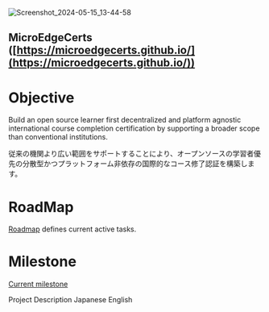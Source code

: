 ![Screenshot_2024-05-15_13-44-58](https://github.com/MicroEdgeCerts/.github/assets/2448586/6eff0c47-5e26-4b22-a80f-2f70e564779b)


## MicroEdgeCerts ([https://microedgecerts.github.io/](https://microedgecerts.github.io/))


# Objective

Build an open source learner first decentralized and platform agnostic international course completion certification 
by supporting a broader scope than conventional institutions.


従来の機関より広い範囲をサポートすることにより、オープンソースの学習者優先の分散型かつプラットフォーム非依存の国際的なコース修了認証を構築します。

# RoadMap
[Roadmap](https://github.com/orgs/MicroEdgeCerts/projects/1/views/3) defines current active tasks.

# Milestone
[Current milestone](https://github.com/MicroEdgeCerts/.github/milestone/1)

Project Description
Japanese
English

<!--

**Here are some ideas to get you started:**

🙋‍♀️ A short introduction - what is your organization all about?
🌈 Contribution guidelines - how can the community get involved?
👩‍💻 Useful resources - where can the community find your docs? Is there anything else the community should know?
🍿 Fun facts - what does your team eat for breakfast?
🧙 Remember, you can do mighty things with the power of [Markdown](https://docs.github.com/github/writing-on-github/getting-started-with-writing-and-formatting-on-github/basic-writing-and-formatting-syntax)
-->
